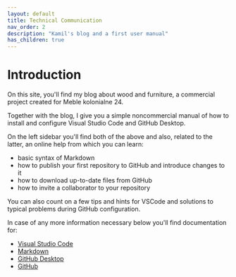 ```yaml
---
layout: default
title: Technical Communication
nav_order: 2
description: "Kamil's blog and a first user manual"
has_children: true
---
```


# Introduction

On this site, you'll find my blog about wood and furniture, a commercial project created for Meble kolonialne 24.

Together with the blog, I give you a simple noncommercial manual of how to install and configure Visual Studio Code and GitHub Desktop.

On the left sidebar you'll find both of the above and also, related to the latter, an online help from which you can learn:
* basic syntax of Markdown
* how to publish your first repository to GitHub and introduce changes to it
* how to download up-to-date files from GitHub
* how to invite a collaborator to your repository

You can also count on a few tips and hints for VSCode and solutions to typical problems during GitHub configuration.

In case of any more information necessary below you'll find documentation for:
* [Visual Studio Code](https://code.visualstudio.com/docs)
* [Markdown](https://www.markdownguide.org/basic-syntax/)
* [GitHub Desktop](https://docs.github.com/en/desktop)
* [GitHub](https://docs.github.com/en)